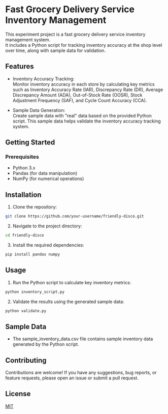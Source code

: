 # Fast Grocery Delivery Service Inventory Management

This experiment project is a fast grocery delivery service inventory management system. <br>It includes a Python script for tracking inventory accuracy at the shop level over time, along with sample data for validation.

## Features

* Inventory Accuracy Tracking:<br>Monitor inventory accuracy in each store by calculating key metrics such as Inventory Accuracy Rate (IAR), Discrepancy Rate (DR), Average Discrepancy Amount (ADA), Out-of-Stock Rate (OOSR), Stock Adjustment Frequency (SAF), and Cycle Count Accuracy (CCA).

* Sample Data Generation:<br>Create sample data with "real" data based on the provided Python script. This sample data helps validate the inventory accuracy tracking system.

## Getting Started
### Prerequisites

* Python 3.x
* Pandas (for data manipulation)
* NumPy (for numerical operations)

## Installation

1. Clone the repository:
```bash
git clone https://github.com/your-username/friendly-disco.git
```

2. Navigate to the project directory:
```bash
cd friendly-disco
```

3. Install the required dependencies:
```bash
pip install pandas numpy
```

## Usage

1. Run the Python script to calculate key inventory metrics:
```bash
python inventory_script.py
```

2. Validate the results using the generated sample data:
```bash
python validate.py
```

## Sample Data

* The sample_inventory_data.csv file contains sample inventory data generated by the Python script.

## Contributing
Contributions are welcome! If you have any suggestions, bug reports, or feature requests, please open an issue or submit a pull request.

## License

[MIT](https://choosealicense.com/licenses/mit/)
